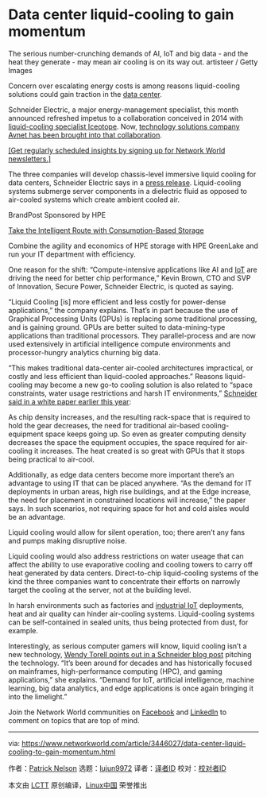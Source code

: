 [#]: collector: (lujun9972)
[#]: translator: ( )
[#]: reviewer: ( )
[#]: publisher: ( )
[#]: url: ( )
[#]: subject: (Data center liquid-cooling to gain momentum)
[#]: via: (https://www.networkworld.com/article/3446027/data-center-liquid-cooling-to-gain-momentum.html)
[#]: author: (Patrick Nelson https://www.networkworld.com/author/Patrick-Nelson/)

Data center liquid-cooling to gain momentum
======
The serious number-crunching demands of AI, IoT and big data - and the heat they generate - may mean air cooling is on its way out.
artisteer / Getty Images

Concern over escalating energy costs is among reasons liquid-cooling solutions could gain traction in the [data center][1].

Schneider Electric, a major energy-management specialist, this month announced refreshed impetus to a collaboration conceived in 2014 with [liquid-cooling specialist Iceotope][2]. Now, [technology solutions company Avnet has been brought into that collaboration][3].

[[Get regularly scheduled insights by signing up for Network World newsletters.]][4]

The three companies will develop chassis-level immersive liquid cooling for data centers, Schneider Electric says in a [press release][5]. Liquid-cooling systems submerge server components in a dielectric fluid as opposed to air-cooled systems which create ambient cooled air.

[][6]

BrandPost Sponsored by HPE

[Take the Intelligent Route with Consumption-Based Storage][6]

Combine the agility and economics of HPE storage with HPE GreenLake and run your IT department with efficiency.

One reason for the shift: “Compute-intensive applications like AI and [IoT][7] are driving the need for better chip performance,” Kevin Brown, CTO and SVP of Innovation, Secure Power, Schneider Electric, is quoted as saying.

“Liquid Cooling [is] more efficient and less costly for power-dense applications,” the company explains. That’s in part because the use of Graphical Processing Units (GPUs) is replacing some traditional processing, and is gaining ground. GPUs are better suited to data-mining-type applications than traditional processors. They parallel-process and are now used extensively in artificial intelligence compute environments and processor-hungry analytics churning big data.

“This makes traditional data-center air-cooled architectures impractical, or costly and less efficient than liquid-cooled approaches.” Reasons liquid-cooling may become a new go-to cooling solution is also related to “space constraints, water usage restrictions and harsh IT environments,” [Schneider said in a white paper earlier this year][8]:

As chip density increases, and the resulting rack-space that is required to hold the gear decreases, the need for traditional air-based cooling-equipment space keeps going up. So even as greater computing density decreases the space the equipment occupies, the space required for air-cooling it increases. The heat created is so great with GPUs that it stops being practical to air-cool.

Additionally, as edge data centers become more important there’s an advantage to using IT that can be placed anywhere. “As the demand for IT deployments in urban areas, high rise buildings, and at the Edge increase, the need for placement in constrained locations will increase,” the paper says. In such scenarios, not requiring space for hot and cold aisles would be an advantage.

Liquid cooling would allow for silent operation, too; there aren’t any fans and pumps making disruptive noise.

Liquid cooling would also address restrictions on water useage that can affect the ability to use evaporative cooling and cooling towers to carry off heat generated by data centers. Direct-to-chip liquid-cooling systems of the kind the three companies want to concentrate their efforts on narrowly target the cooling at the server, not at the building level.

In harsh environments such as factories and [industrial IoT][9] deployments, heat and air quality can hinder air-cooling systems. Liquid-cooling systems can be self-contained in sealed units, thus being protected from dust, for example.

Interestingly, as serious computer gamers will know, liquid cooling isn’t a new technology, [Wendy Torell points out in a Schneider blog post][10] pitching the technology. “It’s been around for decades and has historically focused on mainframes, high-performance computing (HPC), and gaming applications,” she explains. “Demand for IoT, artificial intelligence, machine learning, big data analytics, and edge applications is once again bringing it into the limelight.”

Join the Network World communities on [Facebook][11] and [LinkedIn][12] to comment on topics that are top of mind.

--------------------------------------------------------------------------------

via: https://www.networkworld.com/article/3446027/data-center-liquid-cooling-to-gain-momentum.html

作者：[Patrick Nelson][a]
选题：[lujun9972][b]
译者：[译者ID](https://github.com/译者ID)
校对：[校对者ID](https://github.com/校对者ID)

本文由 [LCTT](https://github.com/LCTT/TranslateProject) 原创编译，[Linux中国](https://linux.cn/) 荣誉推出

[a]: https://www.networkworld.com/author/Patrick-Nelson/
[b]: https://github.com/lujun9972
[1]: https://www.networkworld.com/article/3223692/what-is-a-data-centerhow-its-changed-and-what-you-need-to-know.html
[2]: http://www.iceotope.com/about
[3]: https://www.avnet.com/wps/portal/us/about-avnet/overview/
[4]: https://www.networkworld.com/newsletters/signup.html
[5]: https://www.prnewswire.com/news-releases/schneider-electric-announces-partnership-with-avnet-and-iceotope-to-develop-liquid-cooled-data-center-solutions-300929586.html
[6]: https://www.networkworld.com/article/3440100/take-the-intelligent-route-with-consumption-based-storage.html?utm_source=IDG&utm_medium=promotions&utm_campaign=HPE20773&utm_content=sidebar ( Take the Intelligent Route with Consumption-Based Storage)
[7]: https://www.networkworld.com/article/3207535/what-is-iot-how-the-internet-of-things-works.html
[8]: https://www.schneider-electric.us/en/download/search/liquid%20cooling/?langFilterDisabled=true
[9]: https://www.networkworld.com/article/3243928/what-is-the-industrial-iot-and-why-the-stakes-are-so-high.html
[10]: https://blog.se.com/datacenter/2019/07/11/not-just-about-chip-density-five-reasons-consider-liquid-cooling-data-center/
[11]: https://www.facebook.com/NetworkWorld/
[12]: https://www.linkedin.com/company/network-world
